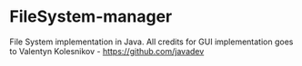 # FileSystem-manager
File System implementation in Java. All credits for GUI implementation goes to Valentyn Kolesnikov -  https://github.com/javadev
